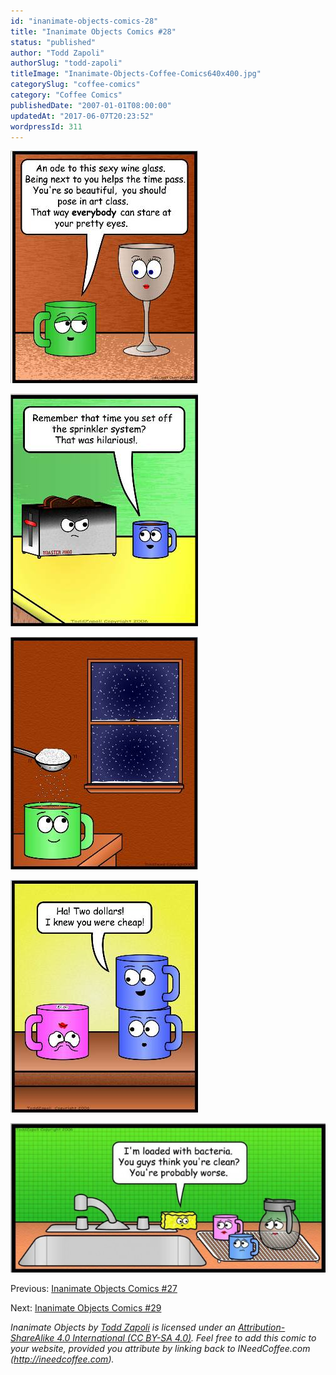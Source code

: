 ```yaml
---
id: "inanimate-objects-comics-28"
title: "Inanimate Objects Comics #28"
status: "published"
author: "Todd Zapoli"
authorSlug: "todd-zapoli"
titleImage: "Inanimate-Objects-Coffee-Comics640x400.jpg"
categorySlug: "coffee-comics"
category: "Coffee Comics"
publishedDate: "2007-01-01T08:00:00"
updatedAt: "2017-06-07T20:23:52"
wordpressId: 311
---
```


![sexy wine glass](0165ode-to-sexy-wine-glass1.jpg)

![toaster](0166-toaster.jpg)

![sugar snow](0167-sugarsnow.jpg)

![two dollar mug](0168-two-dollars-cheap.jpg)

[![bacteria](0141bacteria-650x308.jpg)](/wp-content/uploads/2007/01/0141bacteria.jpg)

Previous: [Inanimate Objects Comics #27](/inanimate-objects-comics-27/)

Next: [Inanimate Objects Comics #29](/inanimate-objects-comics-29/)

*Inanimate Objects by [Todd Zapoli](/) is licensed under an [Attribution-ShareAlike 4.0 International (CC BY-SA 4.0)](https://creativecommons.org/licenses/by-sa/4.0/). Feel free to add this comic to your website, provided you attribute by linking back to INeedCoffee.com (http://ineedcoffee.com).*
